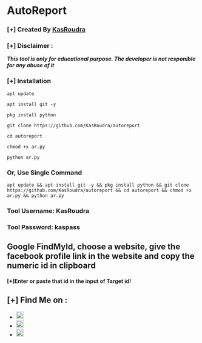 # AutoReport
### [+] Created By <a href="https://github.com/KasRoudra">KasRoudra</a>
### [+] Disclaimer :
***This tool is only for educational purpose. The developer is not responible for any abuse of it***

### [+] Installation

```apt update```

```apt install git -y```

```pkg install python```

```git clone https://github.com/KasRoudra/autoreport```

```cd autoreport```

```chmod +x ar.py```

```python ar.py```

### Or, Use Single Command

```
apt update && apt install git -y && pkg install python && git clone https://github.com/KasRoudra/autoreport && cd autoreport && chmod +x ar.py && python ar.py
```

### Tool Username: KasRoudra

### Tool Password: kaspass

## Google FindMyId, choose a website, give the facebook profile link in the website and copy the numeric id in clipboard

#### [+]Enter or paste that id in the input of Target id!

## [+] Find Me on :
<ul>
<li><a href="https://facebook.com/KasRoudra"><img src="https://github.com/KasRoudra/kasweb/raw/main/assets/facebook.png" alt="facebook" width="20px" height="20px"></a></li>
<li><a href="https://m.me/KasRoudra"><img src="https://github.com/KasRoudra/kasweb/raw/main/assets/messenger.png" alt="messenger" width="20px" height="20px"></a></li>
<li><a href="mailto:kasroudrard@gmail.com"><img src="https://github.com/KasRoudra/kasweb/raw/main/assets/gmail.png" alt="email" width="20px" height="20px"></a></li>
</ul>

